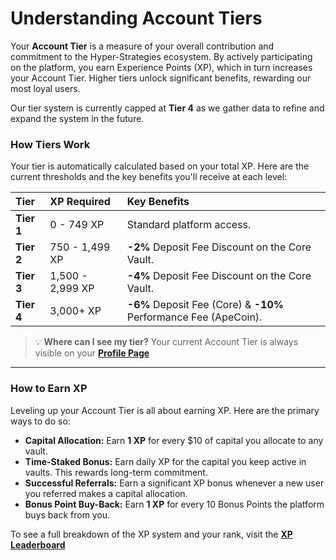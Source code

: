 # Understanding Account Tiers

Your **Account Tier** is a measure of your overall contribution and commitment to the Hyper-Strategies ecosystem. By actively participating on the platform, you earn Experience Points (XP), which in turn increases your Account Tier. Higher tiers unlock significant benefits, rewarding our most loyal users.

Our tier system is currently capped at **Tier 4** as we gather data to refine and expand the system in the future.

### How Tiers Work

Your tier is automatically calculated based on your total XP. Here are the current thresholds and the key benefits you'll receive at each level:

| Tier    | XP Required       | Key Benefits                                                |
| :------ | :---------------- | :---------------------------------------------------------- |
| **Tier 1**  | 0 - 749 XP        | Standard platform access.                                   |
| **Tier 2**  | 750 - 1,499 XP    | **-2%** Deposit Fee Discount on the Core Vault.             |
| **Tier 3**  | 1,500 - 2,999 XP  | **-4%** Deposit Fee Discount on the Core Vault.             |
| **Tier 4**  | 3,000+ XP       | **-6%** Deposit Fee (Core) & **-10%** Performance Fee (ApeCoin). |

> 💡 **Where can I see my tier?** Your current Account Tier is always visible on your [**Profile Page**](https://www.hyper-strategies.com/profile)

---

### How to Earn XP

Leveling up your Account Tier is all about earning XP. Here are the primary ways to do so:

*   **Capital Allocation:** Earn **1 XP** for every $10 of capital you allocate to any vault.
*   **Time-Staked Bonus:** Earn daily XP for the capital you keep active in vaults. This rewards long-term commitment.
*   **Successful Referrals:** Earn a significant XP bonus whenever a new user you referred makes a capital allocation.
*   **Bonus Point Buy-Back:** Earn **1 XP** for every 10 Bonus Points the platform buys back from you.

To see a full breakdown of the XP system and your rank, visit the [**XP Leaderboard**](https://www.hyper-strategies.com/xpleaderboard)